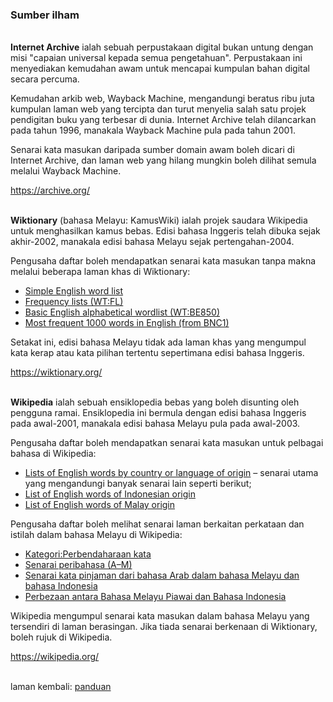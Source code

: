 ---
---

### Sumber ilham

&nbsp;  
**Internet Archive** ialah sebuah perpustakaan digital
bukan untung dengan misi "capaian universal kepada semua
pengetahuan". Perpustakaan ini menyediakan kemudahan awam
untuk mencapai kumpulan bahan digital secara percuma.

Kemudahan arkib web, Wayback Machine, mengandungi beratus
ribu juta kumpulan laman web yang tercipta dan turut
menyelia salah satu projek pendigitan buku yang terbesar
di dunia. Internet Archive telah dilancarkan pada tahun
1996, manakala Wayback Machine pula pada tahun 2001.

Senarai kata masukan daripada sumber domain awam boleh
dicari di Internet Archive, dan laman web yang hilang
mungkin boleh dilihat semula melalui Wayback Machine.

https://archive.org/

&nbsp;  
**Wiktionary** (bahasa Melayu: KamusWiki) ialah projek
saudara Wikipedia untuk menghasilkan kamus bebas. Edisi
bahasa Inggeris telah dibuka sejak akhir-2002, manakala
edisi bahasa Melayu sejak pertengahan-2004.

Pengusaha daftar boleh mendapatkan senarai kata masukan
tanpa makna melalui beberapa laman khas di Wiktionary:

- [Simple English word list](https://simple.wiktionary.org/wiki/Wiktionary:Simple_English_word_list)
- [Frequency lists (WT:FL)](https://en.wiktionary.org/wiki/Wiktionary:Frequency_lists)
- [Basic English alphabetical wordlist (WT:BE850)](https://simple.wiktionary.org/wiki/Wiktionary:Basic_English_alphabetical_wordlist)
- [Most frequent 1000 words in English (from BNC1)](https://simple.wiktionary.org/wiki/Wiktionary:Most_frequent_1000_words_in_English)

Setakat ini, edisi bahasa Melayu tidak ada laman khas yang
mengumpul kata kerap atau kata pilihan tertentu sepertimana
edisi bahasa Inggeris.

https://wiktionary.org/

&nbsp;  
**Wikipedia** ialah sebuah ensiklopedia bebas yang boleh
disunting oleh pengguna ramai. Ensiklopedia ini bermula
dengan edisi bahasa Inggeris pada awal-2001, manakala edisi
bahasa Melayu pula pada awal-2003.

Pengusaha daftar boleh mendapatkan senarai kata masukan
untuk pelbagai bahasa di Wikipedia:

- [Lists of English words by country or language of origin](https://en.wikipedia.org/wiki/Lists_of_English_words_by_country_or_language_of_origin)
&ndash; senarai utama yang mengandungi banyak senarai lain
seperti berikut;
- [List of English words of Indonesian origin](https://en.wikipedia.org/wiki/List_of_English_words_of_Indonesian_origin)
- [List of English words of Malay origin](https://en.wikipedia.org/wiki/List_of_English_words_of_Malay_origin)

Pengusaha daftar boleh melihat senarai laman berkaitan
perkataan dan istilah dalam bahasa Melayu di Wikipedia:

- [Kategori:Perbendaharaan kata](https://ms.wikipedia.org/wiki/Kategori:Perbendaharaan_kata)
- [Senarai peribahasa (A–M)](https://ms.wikipedia.org/wiki/Senarai_peribahasa_(A%E2%80%93M))
- [Senarai kata pinjaman dari bahasa Arab dalam bahasa Melayu dan bahasa Indonesia](https://ms.wikipedia.org/wiki/Senarai_kata_pinjaman_dari_bahasa_Arab_dalam_bahasa_Melayu_dan_bahasa_Indonesia)
- [Perbezaan antara Bahasa Melayu Piawai dan Bahasa Indonesia](https://ms.wikipedia.org/wiki/Perbezaan_antara_Bahasa_Melayu_Piawai_dan_Bahasa_Indonesia)

Wikipedia mengumpul senarai kata masukan dalam bahasa Melayu
yang tersendiri di laman berasingan. Jika tiada senarai
berkenaan di Wiktionary, boleh rujuk di Wikipedia.

https://wikipedia.org/

&nbsp;  
laman kembali: [panduan][0]

  [0]: ../index.md
